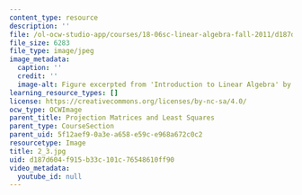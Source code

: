 ```yaml
---
content_type: resource
description: ''
file: /ol-ocw-studio-app/courses/18-06sc-linear-algebra-fall-2011/d187d604f915b33c101c76548610ff90_2_3.jpg
file_size: 6283
file_type: image/jpeg
image_metadata:
  caption: ''
  credit: ''
  image-alt: Figure excerpted from 'Introduction to Linear Algebra' by G.S. Strang
learning_resource_types: []
license: https://creativecommons.org/licenses/by-nc-sa/4.0/
ocw_type: OCWImage
parent_title: Projection Matrices and Least Squares
parent_type: CourseSection
parent_uid: 5f12aef9-0a3e-a658-e59c-e968a672c0c2
resourcetype: Image
title: 2_3.jpg
uid: d187d604-f915-b33c-101c-76548610ff90
video_metadata:
  youtube_id: null
---
```

